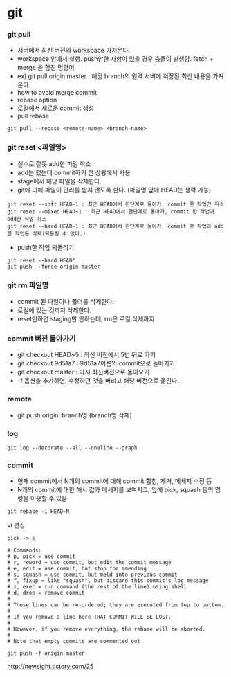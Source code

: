 # git

### git pull
- 서버에서 최신 버전의 workspace 가져온다.
- workspace 안에서 실행. push안한 사항이 있을 경우 충돌이 발생함. fetch + merge 을 합친 명령어
- ex) git pull origin master : 해당 branch의 원격 서버에 저장된 최신 내용을 가져온다.
- how to avoid merge commit
- rebase option
- 로컬에서 새로운 commit 생성
- pull rebase
````
git pull --rebase <remote-name> <branch-name>
````

### git reset <파일명>
- 실수로 잘못 add한 파일 취소
- add는 했는데 commit하기 전 상황에서 사용
- stage에서 해당 파일을 삭제한다.
- git에 의해 파일이 관리를 받지 않도록 한다. (파일명 앞에 HEAD는 생략 가능)
````
git reset --soft HEAD~1 : 최근 HEAD에서 한단계로 돌아가, commit 한 작업만 취소
git reset --mixed HEAD~1 : 최근 HEAD에서 한단계로 돌아가, commit 한 작업과 add한 작업 취소
git reset --hard HEAD~1 : 최근 HEAD에서 한단계로 돌아가, commit 한 작업과 add한 작업을 삭제(되돌릴 수 없다.)
````
- push한 작업 되돌리기
````
git reset --hard HEAD^
git push --force origin master
````

### git rm 파일명
- commit 된 파일이나 폴더를 삭제한다.
- 로컬에 있는 것까지 삭제한다.
- reset만하면 staging만 안하는데, rm은 로컬 삭제까지

### commit 버전 돌아가기
- git checkout HEAD~5 : 최신 버전에서 5번 뒤로 가기
- git checkout 9d51a7 : 9d51a7이름의 commit으로 돌아가기
- git checkout master : 다시 최신버전으로 돌아오기
- -f 옵션을 추가하면, 수정하던 것을 버리고 해당 버전으로 옮긴다.

### remote
- git push origin :branch명 (branch명 삭제)

### log
````
git log --decorate --all --oneline --graph
````

### commit 
- 현재 commit에서 N개의 commit에 대해 commit 합침, 제거, 메세지 수정 등
- N개의 commit에 대한 해시 값과 메세지를 보여지고, 앞에 pick, squash 등의 명령을 이용할 수 있음
````
git rebase -i HEAD~N
````
vi 편집
````
pick -> s

# Commands:
# p, pick = use commit
# r, reword = use commit, but edit the commit message
# e, edit = use commit, but stop for amending
# s, squash = use commit, but meld into previous commit
# f, fixup = like "squash", but discard this commit's log message
# x, exec = run command (the rest of the line) using shell
# d, drop = remove commit
#
# These lines can be re-ordered; they are executed from top to bottom.
#
# If you remove a line here THAT COMMIT WILL BE LOST.
#
# However, if you remove everything, the rebase will be aborted.
#
# Note that empty commits are commented out
````
````
git push -f origin master
````

http://newsight.tistory.com/25